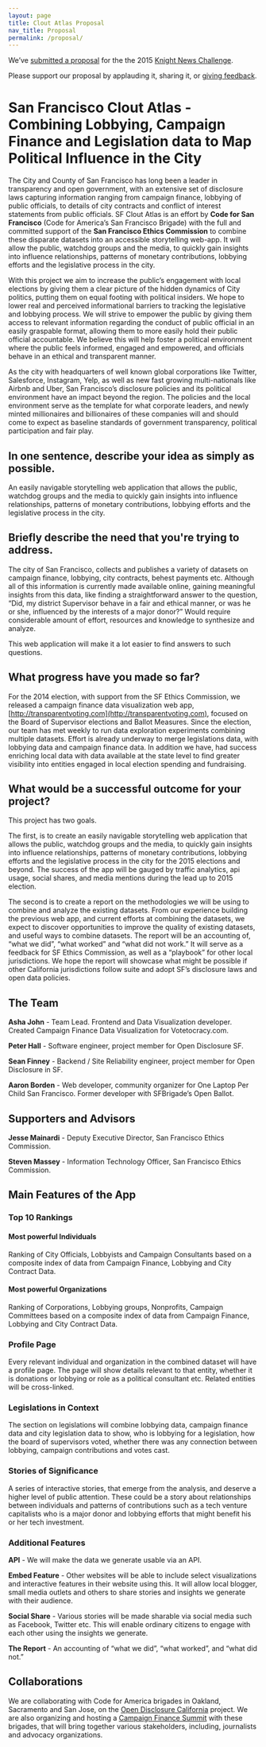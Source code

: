 ```yaml
---
layout: page
title: Clout Atlas Proposal
nav_title: Proposal
permalink: /proposal/
---
```


We’ve [submitted a proposal](https://www.newschallenge.org/challenge/elections/entries/san-francisco-clout-atlas-combining-lobbying-campaign-finance-and-legislation-data-to-map-political-influence-in-the-city) for the the 2015 [Knight News
Challenge](https://www.newschallenge.org/challenge/elections/brief.html).

<!-- TODO add proposal text. -->

Please support our proposal by applauding it, sharing it, or
[giving feedback](mailto:feedback@cloutatlas.org).

# San Francisco Clout Atlas - Combining Lobbying, Campaign Finance and Legislation data to Map Political Influence in the City

The City and County of San Francisco has long been a leader in transparency and
open government, with an extensive set of disclosure laws capturing information
ranging from campaign finance, lobbying of public officials, to details of city
contracts and conflict of interest statements from public officials. SF Clout
Atlas is an effort by **Code for San Francisco** (Code for America’s San Francisco
Brigade) with the full and committed support of the **San Francisco Ethics
Commission** to combine these disparate datasets into an accessible storytelling
web-app. It will allow the public, watchdog groups and the media, to quickly
gain insights into influence relationships, patterns of monetary contributions,
lobbying efforts and the legislative process in the city.

With this project we aim to increase the public’s engagement with local
elections by giving them a clear picture of the hidden dynamics of City
politics, putting them on equal footing with political insiders. We hope to
lower real and perceived informational barriers to tracking the legislative and
lobbying process. We will strive to empower the public by giving them access to
relevant information regarding the conduct of public official in an easily
graspable format, allowing them to more easily hold their public official
accountable. We believe this will help foster a political environment where the
public feels informed, engaged and empowered, and officials behave in an
ethical and transparent manner.

As the city with headquarters of well known global corporations like Twitter,
Salesforce, Instagram, Yelp, as well as new fast growing multi-nationals like
Airbnb and Uber, San Francisco’s disclosure policies and its political
environment have an impact beyond the region. The policies and the local
environment serve as the template for what corporate leaders, and newly minted
millionaires and billionaires of these companies will and should come to expect
as baseline standards of government transparency, political participation and
fair play.

## In one sentence, describe your idea as simply as possible.

An easily navigable storytelling web application that allows the public,
watchdog groups and the media to quickly gain insights into influence
relationships, patterns of monetary contributions, lobbying efforts and the
legislative process in the city.

## Briefly describe the need that you're trying to address.

The city of San Francisco, collects and publishes a variety of datasets on
campaign finance, lobbying, city contracts, behest payments etc. Although all
of this information is currently made available online, gaining meaningful
insights from this data, like finding a straightforward answer to the
question, “Did, my district Supervisor behave in a fair and ethical manner, or
was he or she, influenced by the interests of a major donor?” Would require
considerable amount of effort, resources and knowledge to synthesize and
analyze.

This web application will make it a lot easier to find answers to such questions.


## What progress have you made so far?

For the 2014 election, with support from the SF Ethics Commission, we released
a campaign finance data visualization web app, [http://transparentvoting.com](http://transparentvoting.com),
focused on the Board of Supervisor elections and Ballot Measures. Since the
election, our team has met weekly to run data exploration experiments combining
multiple datasets. Effort is already underway to merge legislations data, with
lobbying data and campaign finance data. In addition we have, had success
enriching local data with data available at the state level to find greater
visibility into entities engaged in local election spending and fundraising.


## What would be a successful outcome for your project?

This project has two goals.

The first, is to create an easily navigable storytelling web application that
allows the public, watchdog groups and the media, to quickly gain insights into
influence relationships, patterns of monetary contributions, lobbying efforts
and the legislative process in the city for the 2015 elections and beyond. The
success of the app will be gauged by traffic analytics, api usage, social
shares, and media mentions during the lead up to 2015 election.

The second is to create a report on the methodologies we will be using to
combine and analyze the existing datasets. From our experience building the
previous web app, and current efforts at combining the datasets, we expect to
discover opportunities to improve the quality of existing datasets, and useful
ways to combine datasets. The report will be an accounting of, “what we did”,
“what worked” and “what did not work.” It will serve as a feedback for SF
Ethics Commission, as well as a “playbook” for other local jurisdictions. We
hope the report will showcase what might be possible if other California
jurisdictions follow suite and adopt SF’s disclosure laws and open data
policies.

## The Team

**Asha John** - Team Lead. Frontend and Data Visualization developer. Created
Campaign Finance Data Visualization for Votetocracy.com.

**Peter Hall** - Software engineer, project member for Open Disclosure SF.

**Sean Finney** - Backend / Site Reliability engineer, project member for Open
Disclosure in SF.

**Aaron Borden** - Web developer, community organizer for One Laptop Per Child
San Francisco. Former developer with SFBrigade’s Open Ballot.

## Supporters and Advisors 

**Jesse Mainardi** - Deputy Executive Director, San Francisco Ethics Commission.

**Steven Massey** - Information Technology Officer, San Francisco Ethics
Commission.


## Main Features of the App

### Top 10 Rankings

#### Most powerful Individuals 

Ranking of City Officials, Lobbyists and Campaign Consultants based on a
composite index of data from Campaign Finance, Lobbying and City Contract Data.

#### Most powerful Organizations 

Ranking of Corporations, Lobbying groups, Nonprofits, Campaign Committees based
on a composite index of data from Campaign Finance, Lobbying and City Contract
Data.

### Profile Page 

Every relevant individual and organization in the combined dataset will have a
profile page. The page will show details relevant to that entity, whether it is
donations or lobbying or role as a political consultant etc. Related entities
will be cross-linked.

### Legislations in Context

The section on legislations will combine lobbying data, campaign finance data
and city legislation data to show, who is lobbying for a legislation, how the
board of supervisors voted, whether there was any connection between lobbying,
campaign contributions and votes cast.

### Stories of Significance

A series of interactive stories, that emerge from the analysis, and deserve a
higher level of public attention. These could be a story about relationships
between individuals and patterns of contributions such as a tech venture
capitalists who is a major donor and lobbying efforts that might benefit his or
her tech investment.

### Additional Features

**API** - We will make the data we generate usable via an API.

**Embed Feature** -  Other websites will be able to include select
visualizations and interactive features in their website using this. It will
allow local blogger, small media outlets and others to share stories and
insights we generate with their audience.

**Social Share** - Various stories will be made sharable via social media such
as Facebook, Twitter etc. This will enable ordinary citizens to engage with
each other using the insights we generate.

**The Report** - An accounting of “what we did”, “what worked”, and “what did
not.”

## Collaborations

We are collaborating with Code for America brigades in Oakland, Sacramento and
San Jose, on the [Open Disclosure
California](https://www.newschallenge.org/challenge/elections/entries/open-disclosure-california-connecting-people-to-their-local-campaign-finance-data)
project.  We are also organizing and hosting a [Campaign Finance
Summit](http://www.meetup.com/Code-for-San-Francisco-Civic-Hack-Night/events/220439038/)
with these brigades, that will bring together various stakeholders, including,
journalists and advocacy organizations.
